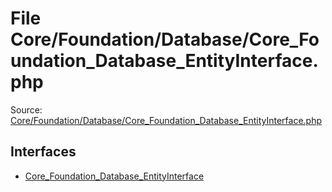 File Core/Foundation/Database/Core_Foundation_Database_EntityInterface.php
=========
Source: [Core/Foundation/Database/Core_Foundation_Database_EntityInterface.php](https://github.com/PrestaShop/PrestaShop/blob/1.6.1.1/Core/Foundation/Database/Core_Foundation_Database_EntityInterface.php)

Interfaces
----------

* [Core_Foundation_Database_EntityInterface](interface.Core_Foundation_Database_EntityInterface.md)


